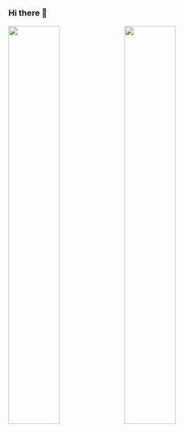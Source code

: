 ### Hi there 👋
<img width="45%" src="https://github-readme-stats.vercel.app/api/?username=LittleTurtle2333&show_icons=true&count_private=true" />
<img width="45%" src="https://github-readme-stats.vercel.app/api/top-langs/?username=LittleTurtle2333&layout=compact&langs_count=10" />

